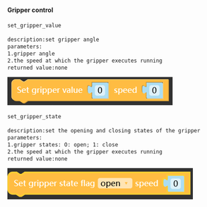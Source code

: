 #### Gripper control

```
set_gripper_value

description:set gripper angle
parameters: 
1.gripper angle
2.the speed at which the gripper executes running 
returned value:none
```
![](../../resourse/16-UIFlow/gripper.png)

```
set_gripper_state

description:set the opening and closing states of the gripper
parameters: 
1.gripper states: O: open; 1: close
2.the speed at which the gripper executes running 
returned value:none
```
![](../../resourse/16-UIFlow/gripperState.png)
